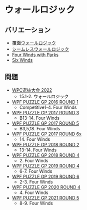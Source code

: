 # ウォールロジック

## バリエーション
- [覆面ウォールロジック](fourwinds-encoded.md)
- [シームレスウォールロジック](fourwinds-toroidal.md)
- [Four Winds with Parks](fourwinds-withparks.md)
- [Six Winds](sixwinds.md)

## 問題
- [WPC選抜大会 2022](../questions/jwpc2022.md)
	- 15.1-2. ウォールロジック
- [WPF PUZZLE GP 2016 ROUND 1](../questions/wpfpgp2016-1.md)
	- Competitive1-4. Four Winds
- [WPF PUZZLE GP 2017 ROUND 3](../questions/wpfpgp2017-3.md)
	- B13-14. Four Winds
- [WPF PUZZLE GP 2017 ROUND 5](../questions/wpfpgp2017-5.md)
	- B3,5,18. Four Winds
- [WPF PUZZLE GP 2017 ROUND 6x](../questions/wpfpgp2017-6x.md)
	- 14\. Four Winds
- [WPF PUZZLE GP 2018 ROUND 2](../questions/wpfpgp2018-2.md)
	- 13-14. Four Winds
- [WPF PUZZLE GP 2018 ROUND 4](../questions/wpfpgp2018-4.md)
	- 2\. Four Winds
- [WPF PUZZLE GP 2019 ROUND 4](../questions/wpfpgp2019-4.md)
	- 6-7. Four Winds
- [WPF PUZZLE GP 2019 ROUND 6](../questions/wpfpgp2019-6.md)
	- 2-3. Four Winds
- [WPF PUZZLE GP 2020 ROUND 4](../questions/wpfpgp2020-4.md)
	- 4\. Four Winds
- [WPF PUZZLE GP 2021 ROUND 5](../questions/wpfpgp2021-5.md)
	- 8-9. Four Winds
